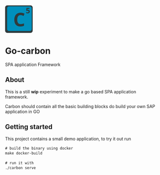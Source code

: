 ![icon_small.png](zarf%2Ficon%2Ficon_small.png)
# Go-carbon

SPA application Framework

## About
This is a still **wip** experiment to make a go based SPA application framework.

Carbon should contain all the basic building blocks do build your own SAP application in GO


## Getting started

This project contains a small demo application, to try it out run 

```
# build the binary using docker
make docker-build

# run it with 
./carbon serve
```

